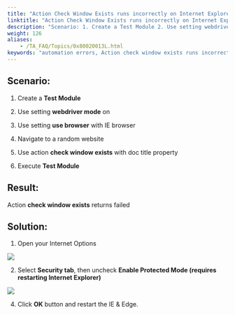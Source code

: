 ```yaml
--- 
title: "Action Check Window Exists runs incorrectly on Internet Explorer"
linktitle: "Action Check Window Exists runs incorrectly on Internet Explorer"
description: "Scenario: 1. Create a Test Module 2. Use setting webdriver mode on 3. Use setting use browser with IE browser 4. Navigate to a random website 5. Use action check window exists with doc title property ..."
weight: 126
aliases: 
    - /TA_FAQ/Topics/0x80020013L.html
keywords: "automation errors, Action check window exists runs incorrectly on Internet Explorer"
---
```


## Scenario:  

1. Create a **Test Module**

2. Use setting **webdriver mode** on

3. Use setting **use browser** with IE browser

4. Navigate to a random website

5. Use action **check window exists** with doc title property

6. Execute **Test Module**

## Result:  

Action **check window exists** returns failed

## Solution:  

1. Open your Internet Options

![](/images/TA_FAQ/Images/troubleshoot1.png)

2. Select **Security tab**, then uncheck **Enable Protected Mode \(requires restarting Internet Explorer\)**

![](/images/TA_FAQ/Images/check_window_exists_incorrectly.jpg)

4. Click **OK** button and restart the IE & Edge.




